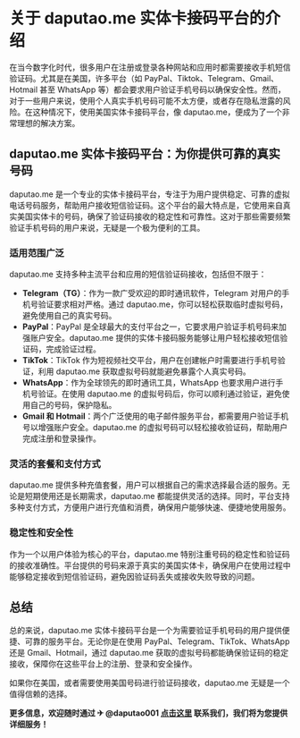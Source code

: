 # 关于 daputao.me 实体卡接码平台的介绍

在当今数字化时代，很多用户在注册或登录各种网站和应用时都需要接收手机短信验证码。尤其是在美国，许多平台（如 PayPal、Tiktok、Telegram、Gmail、Hotmail 甚至 WhatsApp 等）都会要求用户验证手机号码以确保安全性。然而，对于一些用户来说，使用个人真实手机号码可能不太方便，或者存在隐私泄露的风险。在这种情况下，使用美国实体卡接码平台，像 daputao.me，便成为了一个非常理想的解决方案。

## daputao.me 实体卡接码平台：为你提供可靠的真实号码

daputao.me 是一个专业的实体卡接码平台，专注于为用户提供稳定、可靠的虚拟电话号码服务，帮助用户接收短信验证码。这个平台的最大特点是，它使用来自真实美国实体卡的号码，确保了验证码接收的稳定性和可靠性。这对于那些需要频繁验证手机号码的用户来说，无疑是一个极为便利的工具。

### 适用范围广泛

daputao.me 支持多种主流平台和应用的短信验证码接收，包括但不限于：

- **Telegram（TG）**：作为一款广受欢迎的即时通讯软件，Telegram 对用户的手机号验证要求相对严格。通过 daputao.me，你可以轻松获取临时虚拟号码，避免使用自己的真实号码。
- **PayPal**：PayPal 是全球最大的支付平台之一，它要求用户验证手机号码来加强账户安全。daputao.me 提供的实体卡接码服务能够让用户轻松接收短信验证码，完成验证过程。
- **TikTok**：TikTok 作为短视频社交平台，用户在创建帐户时需要进行手机号验证，利用 daputao.me 获取虚拟号码就能避免暴露个人真实号码。
- **WhatsApp**：作为全球领先的即时通讯工具，WhatsApp 也要求用户进行手机号验证。在使用 daputao.me 的虚拟号码后，你可以顺利通过验证，避免使用自己的号码，保护隐私。
- **Gmail 和 Hotmail**：两个广泛使用的电子邮件服务平台，都需要用户验证手机号以增强账户安全。daputao.me 的虚拟号码可以轻松接收验证码，帮助用户完成注册和登录操作。

### 灵活的套餐和支付方式

daputao.me 提供多种充值套餐，用户可以根据自己的需求选择最合适的服务。无论是短期使用还是长期需求，daputao.me 都能提供灵活的选择。同时，平台支持多种支付方式，方便用户进行充值和消费，确保用户能够快速、便捷地使用服务。

### 稳定性和安全性

作为一个以用户体验为核心的平台，daputao.me 特别注重号码的稳定性和验证码的接收准确性。平台提供的号码来源于真实的美国实体卡，确保用户在使用过程中能够稳定接收到短信验证码，避免因验证码丢失或接收失败导致的问题。

## 总结

总的来说，daputao.me 实体卡接码平台是一个为需要验证手机号码的用户提供便捷、可靠的服务平台。无论你是在使用 PayPal、Telegram、TikTok、WhatsApp 还是 Gmail、Hotmail，通过 daputao.me 获取的虚拟号码都能确保验证码的稳定接收，保障你在这些平台上的注册、登录和安全操作。

如果你在美国，或者需要使用美国号码进行验证码接收，daputao.me 无疑是一个值得信赖的选择。

**更多信息，欢迎随时通过 ✈ @daputao001 [点击这里](https://daputao.me)
联系我们，我们将为您提供详细服务！**
